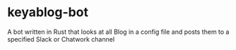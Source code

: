 # keyablog-bot
A bot written in Rust that looks at all Blog in a config file and posts them to a specified Slack or Chatwork channel

